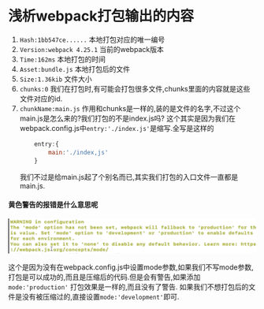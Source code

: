 # 浅析webpack打包输出的内容

1. `Hash:1bb547ce......`  本地打包对应的唯一编号
2. `Version:webpack 4.25.1`  当前的webpack版本
3. `Time:162ms`  本地打包的时间
4. `Asset:bundle.js`  本地打包后的文件
5. `Size:1.36kib`  文件大小
6. `chunks:0`  我们在打包时,有可能会打包很多文件,chunks里面的内容就是这些文件对应的id.
7. `chunkName:main.js`  作用和chunks是一样的,装的是文件的名字,不过这个main.js是怎么来的?我们打包的不是index.js吗?
    这个其实是因为我们在webpack.config.js中`entry:'./index.js'`是缩写.全写是这样的
    ```JavaScript
        entry:{
            main:'./index,js'
        }
    ```
    我们不过是给main.js起了个别名而已,其实我们打包的入口文件一直都是main.js.
    
#### 黄色警告的报错是什么意思呢

  ![警告信息](../../img/1-1.png)
  
  这个是因为没有在webpack.config.js中设置mode参数,如果我们不写mode参数,打包是可以成功的,而且是压缩后的代码.但是会有警告,如果添加   `mode:'production'`
  打包效果是一样的,而且没有了警告.
  如果我们不想打包后的文件是没有被压缩过的,直接设置`mode:'development'`即可.